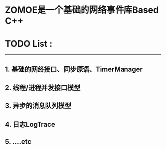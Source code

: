 ZOMOE是一个基础的网络事件库Based C++
===================================

# TODO List :
-----------------------------------

## 1. 基础的网络接口、同步原语、TimerManager
## 2. 线程/进程并发接口模型
## 3. 异步的消息队列模型
## 4. 日志LogTrace
## 5. ....etc
